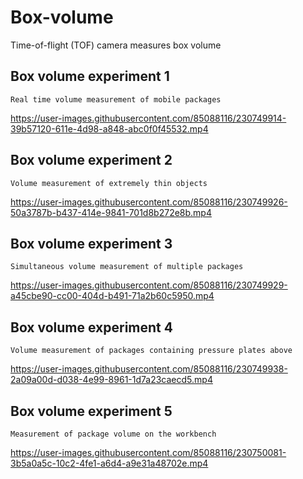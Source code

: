 # Box-volume
Time-of-flight (TOF) camera measures box volume

## Box volume experiment 1
```
Real time volume measurement of mobile packages
```
https://user-images.githubusercontent.com/85088116/230749914-39b57120-611e-4d98-a848-abc0f0f45532.mp4

## Box volume experiment 2
```
Volume measurement of extremely thin objects
```
https://user-images.githubusercontent.com/85088116/230749926-50a3787b-b437-414e-9841-701d8b272e8b.mp4

## Box volume experiment 3
```
Simultaneous volume measurement of multiple packages
```
https://user-images.githubusercontent.com/85088116/230749929-a45cbe90-cc00-404d-b491-71a2b60c5950.mp4

## Box volume experiment 4
```
Volume measurement of packages containing pressure plates above
```
https://user-images.githubusercontent.com/85088116/230749938-2a09a00d-d038-4e99-8961-1d7a23caecd5.mp4

## Box volume experiment 5
```
Measurement of package volume on the workbench
```
https://user-images.githubusercontent.com/85088116/230750081-3b5a0a5c-10c2-4fe1-a6d4-a9e31a48702e.mp4
